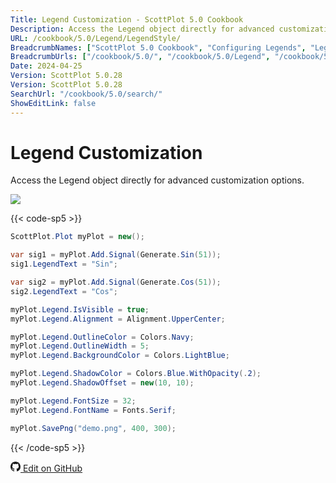 ```yaml
---
Title: Legend Customization - ScottPlot 5.0 Cookbook
Description: Access the Legend object directly for advanced customization options.
URL: /cookbook/5.0/Legend/LegendStyle/
BreadcrumbNames: ["ScottPlot 5.0 Cookbook", "Configuring Legends", "Legend Customization"]
BreadcrumbUrls: ["/cookbook/5.0/", "/cookbook/5.0/Legend", "/cookbook/5.0/Legend/LegendStyle"]
Date: 2024-04-25
Version: ScottPlot 5.0.28
Version: ScottPlot 5.0.28
SearchUrl: "/cookbook/5.0/search/"
ShowEditLink: false
---
```


# Legend Customization


Access the Legend object directly for advanced customization options.

[![](/cookbook/5.0/images/LegendStyle.png?240425082609)](/cookbook/5.0/images/LegendStyle.png?240425082609)

{{< code-sp5 >}}

```cs
ScottPlot.Plot myPlot = new();

var sig1 = myPlot.Add.Signal(Generate.Sin(51));
sig1.LegendText = "Sin";

var sig2 = myPlot.Add.Signal(Generate.Cos(51));
sig2.LegendText = "Cos";

myPlot.Legend.IsVisible = true;
myPlot.Legend.Alignment = Alignment.UpperCenter;

myPlot.Legend.OutlineColor = Colors.Navy;
myPlot.Legend.OutlineWidth = 5;
myPlot.Legend.BackgroundColor = Colors.LightBlue;

myPlot.Legend.ShadowColor = Colors.Blue.WithOpacity(.2);
myPlot.Legend.ShadowOffset = new(10, 10);

myPlot.Legend.FontSize = 32;
myPlot.Legend.FontName = Fonts.Serif;

myPlot.SavePng("demo.png", 400, 300);

```

{{< /code-sp5 >}}

<a href='https://github.com/ScottPlot/ScottPlot/blob/main/src/ScottPlot5/ScottPlot5%20Cookbook/Recipes/Introduction/Legend.cs'><svg xmlns="http://www.w3.org/2000/svg" width="16" height="16" fill="currentColor" class="mb-1 bi bi-github" viewBox="0 0 16 16">
  <path d="M8 0C3.58 0 0 3.58 0 8c0 3.54 2.29 6.53 5.47 7.59.4.07.55-.17.55-.38 0-.19-.01-.82-.01-1.49-2.01.37-2.53-.49-2.69-.94-.09-.23-.48-.94-.82-1.13-.28-.15-.68-.52-.01-.53.63-.01 1.08.58 1.23.82.72 1.21 1.87.87 2.33.66.07-.52.28-.87.51-1.07-1.78-.2-3.64-.89-3.64-3.95 0-.87.31-1.59.82-2.15-.08-.2-.36-1.02.08-2.12 0 0 .67-.21 2.2.82.64-.18 1.32-.27 2-.27s1.36.09 2 .27c1.53-1.04 2.2-.82 2.2-.82.44 1.1.16 1.92.08 2.12.51.56.82 1.27.82 2.15 0 3.07-1.87 3.75-3.65 3.95.29.25.54.73.54 1.48 0 1.07-.01 1.93-.01 2.2 0 .21.15.46.55.38A8.01 8.01 0 0 0 16 8c0-4.42-3.58-8-8-8"/>
</svg> Edit on GitHub</a>

